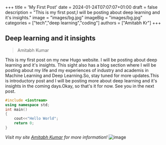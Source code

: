 +++
title = 'My First Post'
date = 2024-01-24T07:07:07+01:00
draft = false
description = "This is my first post,I will be posting about deep learning and it's insights."
image = "images/bg.jpg"
imageBig = "images/bg.jpg"
categories = ["tech","deep learning","coding"]
authors = ["Amitabh Kr"]
+++
## Deep learning and it insights
>Amitabh Kumar

This is my first post on my new Hugo website. I will be posting about deep learning and it's insights.
This sight also has a blog section where I will be posting about my life and my experiences of industry and academis in Machine Learning and Deep Learning.So, stay tuned for more updates.This is introductory post and I will be posting more about deep learning and it's insights in the coming days.Okay, so that's it for now. See you in the next post.
```C++
#include <iostream>
using namespace std;
int main()
{
    cout<<"Hello World";
    return 0;
}
```
*Visit my site [Amitabh Kumar](https://fireship.io) for more information!*
![image](/images/bg.jpg)